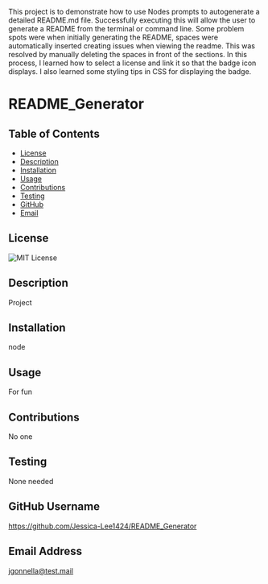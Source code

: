 This project is to demonstrate how to use Nodes prompts to autogenerate a detailed README.md file.
Successfully executing this will allow the user to generate a README from the terminal or command line.
Some problem spots were when initially generating the README, spaces were automatically inserted creating issues when viewing the readme. This was resolved by manually deleting the spaces in front of the sections.
In this process, I learned how to select a license and link it so that the badge icon displays. I also learned some styling tips in CSS for displaying the badge.

# README_Generator

## Table of Contents
- [License](#license)
- [Description](#description)
- [Installation](#installation)
- [Usage](#usage)
- [Contributions](#contributions)
- [Testing](#testing)
- [GitHub](#GitHub)
- [Email](#Email)

## License
![MIT License](https://img.shields.io/badge/License-MIT-yellow.svg)

## Description
Project

## Installation
node

## Usage
For fun

## Contributions
No one

## Testing
None needed

## GitHub Username
https://github.com/Jessica-Lee1424/README_Generator

## Email Address
jgonnella@test.mail
